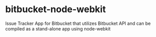 # bitbucket-node-webkit
Issue Tracker App for Bitbucket that utilizes Bitbucket API and can be compiled as a stand-alone app using node-webkit

